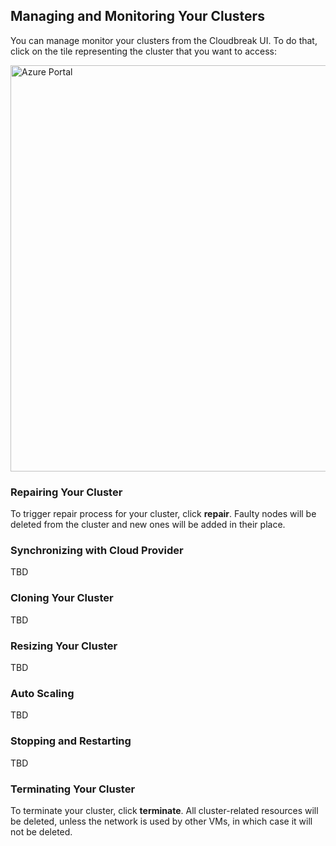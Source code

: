 ## Managing and Monitoring Your Clusters  

You can manage monitor your clusters from the Cloudbreak UI. To do that, click on the tile representing the cluster that you want to access: 

<a href="../images/cb-ui3.png" target="_blank" title="click to enlarge"><img src="../images/cb-ui3.png" width="650" title="Azure Portal"></a> 


### Repairing Your Cluster

To trigger repair process for your cluster, click **repair**. Faulty nodes will be deleted from the cluster and new ones will be added in their place.


### Synchronizing with Cloud Provider

TBD
 
 
### Cloning Your Cluster

TBD


### Resizing Your Cluster

TBD


### Auto Scaling

TBD


### Stopping and Restarting

TBD


### Terminating Your Cluster 

To terminate your cluster, click **terminate**. All cluster-related resources will be deleted, unless the network is used by other VMs, in which case it will not be deleted. 
